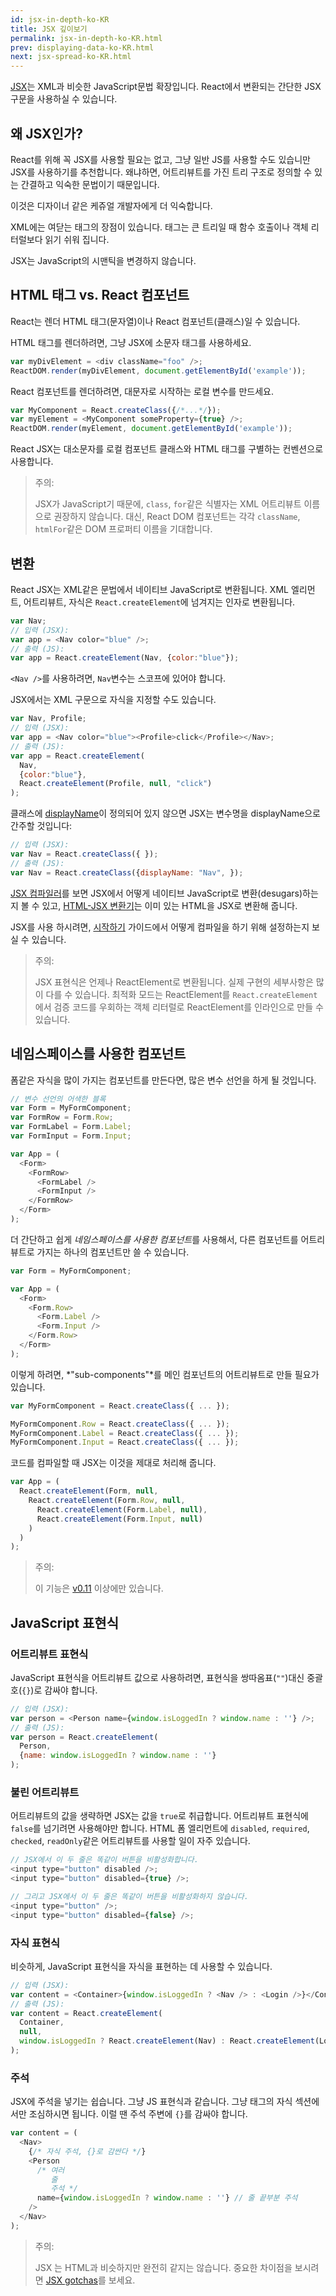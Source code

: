 ```yaml
---
id: jsx-in-depth-ko-KR
title: JSX 깊이보기
permalink: jsx-in-depth-ko-KR.html
prev: displaying-data-ko-KR.html
next: jsx-spread-ko-KR.html
---
```


[JSX](https://facebook.github.io/jsx/)는 XML과 비슷한 JavaScript문법 확장입니다. React에서 변환되는 간단한 JSX 구문을 사용하실 수 있습니다.

## 왜 JSX인가?

React를 위해 꼭 JSX를 사용할 필요는 없고, 그냥 일반 JS를 사용할 수도 있습니만 JSX를 사용하기를 추천합니다. 왜냐하면, 어트리뷰트를 가진 트리 구조로 정의할 수 있는 간결하고 익숙한 문법이기 때문입니다.

이것은 디자이너 같은 케쥬얼 개발자에게 더 익숙합니다.

XML에는 여닫는 태그의 장점이 있습니다. 태그는 큰 트리일 때 함수 호출이나 객체 리터럴보다 읽기 쉬워 집니다.

JSX는 JavaScript의 시맨틱을 변경하지 않습니다.

## HTML 태그 vs. React 컴포넌트

React는 렌더 HTML 태그(문자열)이나 React 컴포넌트(클래스)일 수 있습니다.

HTML 태그를 렌더하려면, 그냥 JSX에 소문자 태그를 사용하세요.

```javascript
var myDivElement = <div className="foo" />;
ReactDOM.render(myDivElement, document.getElementById('example'));
```

React 컴포넌트를 렌더하려면, 대문자로 시작하는 로컬 변수를 만드세요.

```javascript
var MyComponent = React.createClass({/*...*/});
var myElement = <MyComponent someProperty={true} />;
ReactDOM.render(myElement, document.getElementById('example'));
```

React JSX는 대소문자를 로컬 컴포넌트 클래스와 HTML 태그를 구별하는 컨벤션으로 사용합니다.

> 주의:
>
> JSX가 JavaScript기 때문에, `class`, `for`같은 식별자는 XML 어트리뷰트 이름으로
> 권장하지 않습니다. 대신, React DOM 컴포넌트는 각각 `className`, `htmlFor`같은
> DOM 프로퍼티 이름을 기대합니다.

<a name="the-transform"></a>
## 변환

React JSX는 XML같은 문법에서 네이티브 JavaScript로 변환됩니다. XML 엘리먼트, 어트리뷰트, 자식은 `React.createElement`에 넘겨지는 인자로 변환됩니다.

```javascript
var Nav;
// 입력 (JSX):
var app = <Nav color="blue" />;
// 출력 (JS):
var app = React.createElement(Nav, {color:"blue"});
```

`<Nav />`를 사용하려면, `Nav`변수는 스코프에 있어야 합니다.

JSX에서는 XML 구문으로 자식을 지정할 수도 있습니다.

```javascript
var Nav, Profile;
// 입력 (JSX):
var app = <Nav color="blue"><Profile>click</Profile></Nav>;
// 출력 (JS):
var app = React.createElement(
  Nav,
  {color:"blue"},
  React.createElement(Profile, null, "click")
);
```

클래스에 [displayName](/react/docs/component-specs-ko-KR.html#displayName)이 정의되어 있지 않으면 JSX는 변수명을 displayName으로 간주할 것입니다:

```javascript
// 입력 (JSX):
var Nav = React.createClass({ });
// 출력 (JS):
var Nav = React.createClass({displayName: "Nav", });
```

[JSX 컴파일러](/react/jsx-compiler.html)를 보면 JSX에서 어떻게 네이티브 JavaScript로 변환(desugars)하는지 볼 수 있고, [HTML-JSX 변환기](/react/html-jsx.html)는 이미 있는 HTML을 JSX로 변환해 줍니다.

JSX를 사용 하시려면, [시작하기](/react/docs/getting-started-ko-KR.html) 가이드에서 어떻게 컴파일을 하기 위해 설정하는지 보실 수 있습니다.

> 주의:
>
> JSX 표현식은 언제나 ReactElement로 변환됩니다. 실제 구현의 세부사항은 많이
> 다를 수 있습니다. 최적화 모드는 ReactElement를 `React.createElement`에서 검증
> 코드를 우회하는 객체 리터럴로 ReactElement를 인라인으로 만들 수 있습니다.

## 네임스페이스를 사용한 컴포넌트

폼같은 자식을 많이 가지는 컴포넌트를 만든다면, 많은 변수 선언을 하게 될 것입니다.

```javascript
// 변수 선언의 어색한 블록
var Form = MyFormComponent;
var FormRow = Form.Row;
var FormLabel = Form.Label;
var FormInput = Form.Input;

var App = (
  <Form>
    <FormRow>
      <FormLabel />
      <FormInput />
    </FormRow>
  </Form>
);
```

더 간단하고 쉽게 *네임스페이스를 사용한 컴포넌트*를 사용해서, 다른 컴포넌트를 어트리뷰트로 가지는 하나의 컴포넌트만 쓸 수 있습니다.

```javascript
var Form = MyFormComponent;

var App = (
  <Form>
    <Form.Row>
      <Form.Label />
      <Form.Input />
    </Form.Row>
  </Form>
);
```

이렇게 하려면, *"sub-components"*를 메인 컴포넌트의 어트리뷰트로 만들 필요가 있습니다.

```javascript
var MyFormComponent = React.createClass({ ... });

MyFormComponent.Row = React.createClass({ ... });
MyFormComponent.Label = React.createClass({ ... });
MyFormComponent.Input = React.createClass({ ... });
```

코드를 컴파일할 때 JSX는 이것을 제대로 처리해 줍니다.

```javascript
var App = (
  React.createElement(Form, null,
    React.createElement(Form.Row, null,
      React.createElement(Form.Label, null),
      React.createElement(Form.Input, null)
    )
  )
);
```

> 주의:
>
> 이 기능은 [v0.11](/react/blog/2014/07/17/react-v0.11.html#jsx) 이상에만 있습니다.

## JavaScript 표현식

### 어트리뷰트 표현식

JavaScript 표현식을 어트리뷰트 값으로 사용하려면, 표현식을 쌍따옴표(`""`)대신 중괄호(`{}`)로 감싸야 합니다.

```javascript
// 입력 (JSX):
var person = <Person name={window.isLoggedIn ? window.name : ''} />;
// 출력 (JS):
var person = React.createElement(
  Person,
  {name: window.isLoggedIn ? window.name : ''}
);
```

### 불린 어트리뷰트

어트리뷰트의 값을 생략하면 JSX는 값을 `true`로 취급합니다. 어트리뷰트 표현식에 `false`를 넘기려면 사용해야만 합니다. HTML 폼 엘리먼트에 `disabled`, `required`, `checked`, `readOnly`같은 어트리뷰트를 사용할 일이 자주 있습니다.

```javascript
// JSX에서 이 두 줄은 똑같이 버튼을 비활성화합니다.
<input type="button" disabled />;
<input type="button" disabled={true} />;

// 그리고 JSX에서 이 두 줄은 똑같이 버튼을 비활성화하지 않습니다.
<input type="button" />;
<input type="button" disabled={false} />;
```

### 자식 표현식

비슷하게, JavaScript 표현식을 자식을 표현하는 데 사용할 수 있습니다.

```javascript
// 입력 (JSX):
var content = <Container>{window.isLoggedIn ? <Nav /> : <Login />}</Container>;
// 출력 (JS):
var content = React.createElement(
  Container,
  null,
  window.isLoggedIn ? React.createElement(Nav) : React.createElement(Login)
);
```

### 주석

JSX에 주석을 넣기는 쉽습니다. 그냥 JS 표현식과 같습니다. 그냥 태그의 자식 섹션에서만 조심하시면 됩니다. 이럴 땐 주석 주변에 `{}`를 감싸야 합니다.

```javascript
var content = (
  <Nav>
    {/* 자식 주석, {}로 감싼다 */}
    <Person
      /* 여러
         줄
         주석 */
      name={window.isLoggedIn ? window.name : ''} // 줄 끝부분 주석
    />
  </Nav>
);
```

> 주의:
>
> JSX 는 HTML과 비슷하지만 완전히 같지는 않습니다. 중요한 차이점을 보시려면 [JSX gotchas](/react/docs/jsx-gotchas-ko-KR.html)를 보세요.
